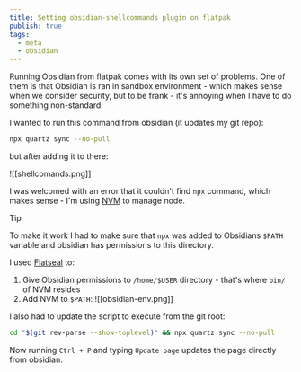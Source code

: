 ```yaml
---
title: Setting obsidian-shellcommands plugin on flatpak
publish: true
tags:
  - meta
  - obsidian
---
```

Running Obsidian from flatpak comes with its own set of problems. One of them is that Obsidian is ran in sandbox environment - which makes sense when we consider security, but to be frank - it's annoying when I have to do something non-standard.

I wanted to run this command from obsidian (it updates my git repo):

```sh
npx quartz sync --no-pull
```

but after adding it to there:

![[shellcomands.png]]

I was welcomed with an error that it couldn't find `npx` command, which makes sense - I'm using [NVM](https://github.com/nvm-sh/nvm) to manage node. 

> [!tip]
> To make it work I had to make sure that `npx` was added to Obsidians `$PATH`  variable and obsidian has permissions to this directory. 

I used [Flatseal](https://flathub.org/apps/com.github.tchx84.Flatseal) to:
1. Give Obsidian permissions to `/home/$USER` directory - that's where `bin/` of NVM resides 
2.  Add NVM to `$PATH`: ![[obsidian-env.png]]

I also had to update the script to execute from the git root:

```sh
cd "$(git rev-parse --show-toplevel)" && npx quartz sync --no-pull
```

Now running `Ctrl + P`  and typing  `Update page` updates the page directly from obsidian.